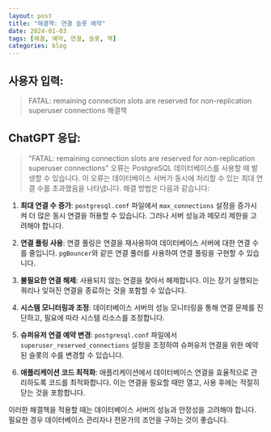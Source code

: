```yaml
---
layout: post
title: "해결책: 연결 슬롯 예약"
date: 2024-01-03
tags: [해결, 예약, 연결, 슬롯, 책]
categories: blog
---
```


## 사용자 입력:
> FATAL: remaining connection slots are reserved for non-replication superuser connections 해결책

## ChatGPT 응답:
> "FATAL: remaining connection slots are reserved for non-replication superuser connections" 오류는 PostgreSQL 데이터베이스를 사용할 때 발생할 수 있습니다. 이 오류는 데이터베이스 서버가 동시에 처리할 수 있는 최대 연결 수를 초과했음을 나타냅니다. 해결 방법은 다음과 같습니다:

1. **최대 연결 수 증가**: `postgresql.conf` 파일에서 `max_connections` 설정을 증가시켜 더 많은 동시 연결을 허용할 수 있습니다. 그러나 서버 성능과 메모리 제한을 고려해야 합니다.

2. **연결 풀링 사용**: 연결 풀링은 연결을 재사용하여 데이터베이스 서버에 대한 연결 수를 줄입니다. `pgBouncer`와 같은 연결 풀러를 사용하여 연결 풀링을 구현할 수 있습니다.

3. **불필요한 연결 해제**: 사용되지 않는 연결을 찾아서 해제합니다. 이는 장기 실행되는 쿼리나 잊혀진 연결을 종료하는 것을 포함할 수 있습니다.

4. **시스템 모니터링과 조정**: 데이터베이스 서버의 성능 모니터링을 통해 연결 문제를 진단하고, 필요에 따라 시스템 리소스를 조정합니다.

5. **슈퍼유저 연결 예약 변경**: `postgresql.conf` 파일에서 `superuser_reserved_connections` 설정을 조정하여 슈퍼유저 연결을 위한 예약된 슬롯의 수를 변경할 수 있습니다.

6. **애플리케이션 코드 최적화**: 애플리케이션에서 데이터베이스 연결을 효율적으로 관리하도록 코드를 최적화합니다. 이는 연결을 필요할 때만 열고, 사용 후에는 적절히 닫는 것을 포함합니다.

이러한 해결책을 적용할 때는 데이터베이스 서버의 성능과 안정성을 고려해야 합니다. 필요한 경우 데이터베이스 관리자나 전문가의 조언을 구하는 것이 좋습니다.

